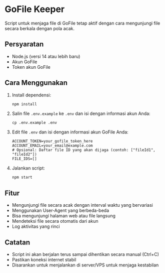 # GoFile Keeper

Script untuk menjaga file di GoFile tetap aktif dengan cara mengunjungi file secara berkala dengan pola acak.

## Persyaratan

- Node.js (versi 14 atau lebih baru)
- Akun GoFile
- Token akun GoFile

## Cara Menggunakan

1. Install dependensi:
   ```bash
   npm install
   ```

2. Salin file `.env.example` ke `.env` dan isi dengan informasi akun Anda:
   ```
   cp .env.example .env
   ```

3. Edit file `.env` dan isi dengan informasi akun GoFile Anda:
   ```
   ACCOUNT_TOKEN=your_gofile_token_here
   ACCOUNT_EMAIL=your_email@example.com
   # Opsional: Daftar file ID yang akan dijaga (contoh: ["fileId1", "fileId2"])
   FILE_IDS=[]
   ```

4. Jalankan script:
   ```bash
   npm start
   ```

## Fitur

- Mengunjungi file secara acak dengan interval waktu yang bervariasi
- Menggunakan User-Agent yang berbeda-beda
- Bisa mengunjungi halaman web atau file langsung
- Mendeteksi file secara otomatis dari akun
- Log aktivitas yang rinci

## Catatan

- Script ini akan berjalan terus sampai dihentikan secara manual (Ctrl+C)
- Pastikan koneksi internet stabil
- Disarankan untuk menjalankan di server/VPS untuk menjaga kestabilan
